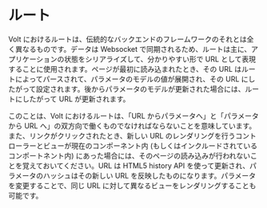 # ルート

Volt におけるルートは、伝統的なバックエンドのフレームワークのそれとは全く異なるものです。データは Websocket で同期されるため、ルートは主に、アプリケーションの状態をシリアライズして、分かりやすい形で URL として表現することに使用されます。ページが最初に読み込まれたとき、その URL はルートによってパースされて、パラメータのモデルの値が展開され、その URL にしたがって設定されます。後からパラメータのモデルが更新された場合には、ルートにしたがって URL が更新されます。

このことは、Volt におけるルートは、「URL からパラメータへ」と「パラメータから URL へ」の双方向で働くものでなければならないことを意味しています。また、リンクがクリックされたとき、新しい URL のレンダリングを行うコントローラーとビューが現在のコンポーネント内 (もしくはインクルードされているコンポートネント内) にあった場合には、そのページの読み込みが行われないことを覚えておいてください。URL は HTML5 history API を使って更新され、パラメータのハッシュはその新しい URL を反映したものになります。パラメータを変更することで、同じ URL に対して異なるビューをレンダリングすることも可能です。

